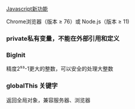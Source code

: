 [Javascript新功能](https://segmentfault.com/a/1190000020489264)

Chrome浏览器（版本 ≥ 76）或 Node.js（版本 ≥ 11)

### private私有变量，不能在外部引用和定义

### BigInit

精度2⁵³-1更大的整数，可以安全的处理大整数

### globalThis 关键字

返回全局对象，兼容服务器、浏览器